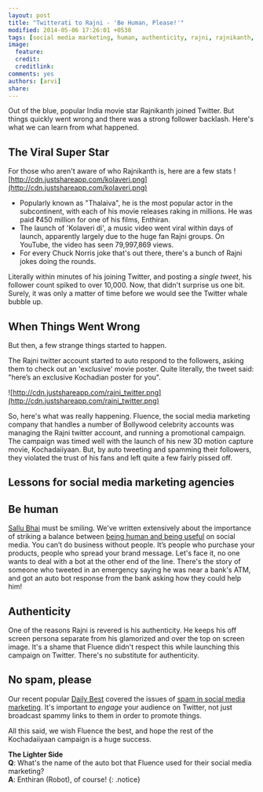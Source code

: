 ```yaml
---
layout: post
title: "Twitterati to Rajni - 'Be Human, Please!'"
modified: 2014-05-06 17:26:01 +0530
tags: [social media marketing, human, authenticity, rajni, rajnikanth, twitter, fluence, launch, campaign, lessons, fail]
image:
  feature: 
  credit: 
  creditlink: 
comments: yes
authors: [arvi] 
share:
---
```


Out of the blue, popular India movie star Rajnikanth joined Twitter. But things quickly went wrong and there was a strong follower backlash. Here's what we can learn from what happened.

## The Viral Super Star
For those who aren't aware of who Rajnikanth is, here are a few stats
![http://cdn.justshareapp.com/kolaveri.png](http://cdn.justshareapp.com/kolaveri.png)

* Popularly known as "Thalaiva", he is the most popular actor in the subcontinent, with each of his movie releases raking in millions. He was paid ₹450 million for one of his films, Enthiran.
* The launch of 'Kolaveri di', a music video went viral within days of launch, apparently largely due to the huge fan Rajni groups. On YouTube, the video has seen 79,997,869 views.
* For every Chuck Norris joke that's out there, there's a bunch of Rajni jokes doing the rounds.


Literally within minutes of his joining Twitter, and posting a *single tweet*, his follower count spiked to over 10,000. Now, that didn't surprise us one bit. Surely, it was only a matter of time before we would see the Twitter whale bubble up.

## When Things Went Wrong

But then, a few strange things started to happen.

The Rajni twitter account started to auto respond to the followers, asking them to check out an 'exclusive' movie poster. Quite literally, the tweet said: "here’s an exclusive Kochadian poster for you".

![http://cdn.justshareapp.com/rajni_twitter.png](http://cdn.justshareapp.com/rajni_twitter.png)


So, here's what was really happening. Fluence, the social media marketing company that handles a number of Bollywood celebrity accounts was managing the Rajni twitter account, and running a promotional campaign. The campaign was timed well with the launch of his new 3D motion capture movie, Kochadaiiyaan. But, by auto tweeting and spamming their followers, they violated the trust of his fans and left quite a few fairly pissed off.

## Lessons for social media marketing agencies

## Be human

[Sallu Bhai](https://twitter.com/BeingSalmanKhan) must be smiling. We've written extensively about the importance of striking a balance between [being human and being useful](http://blog.justshareapp.com/Social-Media-Authenticity-Question/) on social media. You can’t do business without people. It’s people who purchase your products, people who spread your brand message. Let's face it, no one wants to deal with a bot at the other end of the line. There's the story of someone who tweeted in an emergency saying he was near a bank's ATM, and got an auto bot response from the bank asking how they could help him!

## Authenticity

One of the reasons Rajni is revered is his authenticity. He keeps his off screen persona separate from his glamorized and over the top on screen image. It's a shame that Fluence didn't respect this while launching this campaign on Twitter. There's no substitute for authenticity.

## No spam, please

Our recent popular [Daily Best](http://jshr.in/t0ps0c) covered the issues of [spam in social media marketing](http://www.steamfeed.com/social-media-spam-spam/). It's important to *engage* your audience on Twitter, not just broadcast spammy links to them in order to promote things.

All this said, we wish Fluence the best, and hope the rest of the Kochadaiiyaan campaign is a huge success.

<b>The Lighter Side</b>
<br>
<b>Q</b>: What's the name of the auto bot that Fluence used for their social media marketing?
<br>
<b>A</b>: Enthiran (Robot), of course!
{: .notice}



